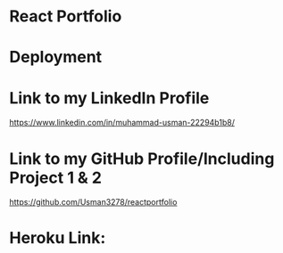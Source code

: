 # React Portfolio



# Deployment

# Link to my LinkedIn Profile
https://www.linkedin.com/in/muhammad-usman-22294b1b8/

# Link to my GitHub Profile/Including Project 1 & 2
https://github.com/Usman3278/reactportfolio

# Heroku Link:
